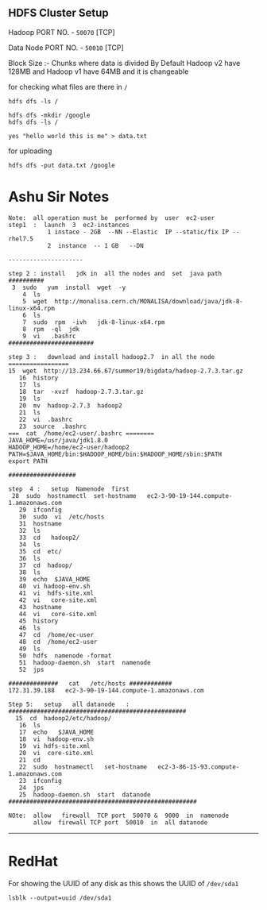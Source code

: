 ## HDFS Cluster Setup

Hadoop PORT NO. - ```50070``` [TCP]

Data Node PORT NO. - ```50010``` [TCP]

Block Size :- Chunks where data is divided
By Default Hadoop v2 have 128MB and Hadoop v1 have 64MB and it is changeable

for checking what files are there in ```/```
```
hdfs dfs -ls /
```
```
hdfs dfs -mkdir /google
hdfs dfs -ls /
```

```
yes "hello world this is me" > data.txt
```
for uploading
```
hdfs dfs -put data.txt /google
```

# Ashu Sir Notes

```
Note:  all operation must be  performed by  user  ec2-user 
step1  :  launch  3  ec2-instances 
           1 instace - 2GB  --NN --Elastic  IP --static/fix IP --rhel7.5
           2  instance  -- 1 GB   --DN

---------------------

step 2 : install   jdk in  all the nodes and  set  java path
##########
 3  sudo   yum  install  wget  -y
    4  ls
    5  wget  http://monalisa.cern.ch/MONALISA/download/java/jdk-8-linux-x64.rpm
    6  ls
    7  sudo  rpm  -ivh   jdk-8-linux-x64.rpm 
    8  rpm  -ql  jdk
    9  vi   .bashrc 
########################

step 3 :   download and install hadoop2.7  in all the node  
=================
15  wget  http://13.234.66.67/summer19/bigdata/hadoop-2.7.3.tar.gz
   16  history 
   17  ls
   18  tar  -xvzf  hadoop-2.7.3.tar.gz 
   19  ls
   20  mv  hadoop-2.7.3  hadoop2
   21  ls
   22  vi  .bashrc 
   23  source  .bashrc  
===  cat  /home/ec2-user/.bashrc ========
JAVA_HOME=/usr/java/jdk1.8.0
HADOOP_HOME=/home/ec2-user/hadoop2
PATH=$JAVA_HOME/bin:$HADOOP_HOME/bin:$HADOOP_HOME/sbin:$PATH
export PATH

###################

step  4 :   setup  Namenode  first  
 28  sudo  hostnamectl  set-hostname   ec2-3-90-19-144.compute-1.amazonaws.com
   29  ifconfig 
   30  sudo  vi  /etc/hosts
   31  hostname
   32  ls
   33  cd   hadoop2/
   34  ls
   35  cd  etc/
   36  ls
   37  cd  hadoop/
   38  ls
   39  echo  $JAVA_HOME
   40  vi hadoop-env.sh 
   41  vi  hdfs-site.xml   
   42  vi   core-site.xml 
   43  hostname
   44  vi   core-site.xml 
   45  history 
   46  ls
   47  cd  /home/ec-user
   48  cd  /home/ec2-user
   49  ls
   50  hdfs  namenode -format   
   51  hadoop-daemon.sh  start  namenode
   52  jps

##############   cat   /etc/hosts ############
172.31.39.188   ec2-3-90-19-144.compute-1.amazonaws.com

Step 5:   setup   all datanode   : 
##################################################
  15  cd  hadoop2/etc/hadoop/
   16  ls
   17  echo   $JAVA_HOME
   18  vi  hadoop-env.sh 
   19  vi hdfs-site.xml 
   20  vi  core-site.xml 
   21  cd
   22  sudo  hostnamectl   set-hostname   ec2-3-86-15-93.compute-1.amazonaws.com
   23  ifconfig 
   24  jps
   25  hadoop-daemon.sh  start  datanode
#####################################################

NOte:  allow   firewall  TCP port  50070 &  9000  in  namenode  
       allow  firewall TCP port  50010  in  all datanode 

```
---

# **RedHat**

For showing the UUID of any disk as this shows the UUID of ```/dev/sda1```
```
lsblk --output=uuid /dev/sda1
```
